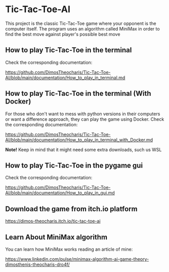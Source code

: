 # Tic-Tac-Toe-AI #

This project is the classic Tic-Tac-Toe game where your opponent is the computer itself. The program uses an algorithm called MiniMax in order to find the best move against player's possible best move

## How to play Tic-Tac-Toe in the terminal ##

Check the corresponding documentation:

https://github.com/DimosTheocharis/Tic-Tac-Toe-AI/blob/main/documentation/How_to_play_in_terminal.md

## How to play Tic-Tac-Toe in the terminal (With Docker) ##

For those who don't want to mess with python versions in their computers or want a difference approach, they can play the game using Docker. Check the corresponding documentation:

https://github.com/DimosTheocharis/Tic-Tac-Toe-AI/blob/main/documentation/How_to_play_in_terminal_with_Docker.md

**Note!** Keep in mind that it might need some extra downloads, such us WSL

## How to play Tic-Tac-Toe in the pygame gui ##

Check the corresponding documentation:

https://github.com/DimosTheocharis/Tic-Tac-Toe-AI/blob/main/documentation/How_to_play_in_gui.md

## Download the game from itch.io platform ##

https://dimos-theocharis.itch.io/tic-tac-toe-ai

## Learn About MiniMax algorithm ##

You can learn how MiniMax works reading an article of mine:

https://www.linkedin.com/pulse/minimax-algorithm-ai-game-theory-dimosthenis-theocharis-dro4f/
